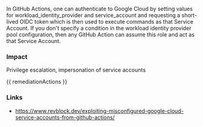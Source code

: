 
In GitHub Actions, one can authenticate to Google Cloud by setting values for workload_identity_provider and service_account and requesting a short-lived OIDC token which is then used to execute commands as that Service Account. If you don't specify a condition in the workload identity provider pool configuration, then any GitHub Action can assume this role and act as that Service Account.

### Impact
Privilege escalation, impersonation of service accounts

<!-- DO NOT CHANGE -->
{{ remediationActions }}

### Links
- https://www.revblock.dev/exploiting-misconfigured-google-cloud-service-accounts-from-github-actions/
